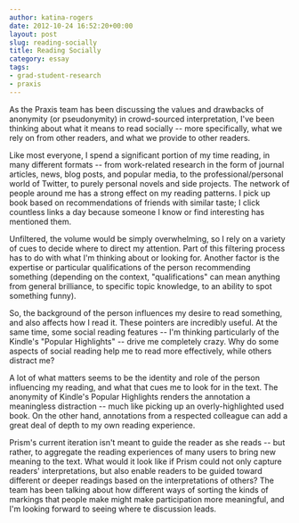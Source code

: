 ```yaml
---
author: katina-rogers
date: 2012-10-24 16:52:20+00:00
layout: post
slug: reading-socially
title: Reading Socially
category: essay
tags:
- grad-student-research
- praxis
---
```


As the Praxis team has been discussing the values and drawbacks of anonymity (or pseudonymity) in crowd-sourced interpretation, I've been thinking about what it means to read socially -- more specifically, what we rely on from other readers, and what we provide to other readers. 

Like most everyone, I spend a significant portion of my time reading, in many different formats -- from work-related research in the form of journal articles, news, blog posts, and popular media, to the professional/personal world of Twitter, to purely personal novels and side projects. The network of people around me has a strong effect on my reading patterns. I pick up book based on recommendations of friends with similar taste; I click countless links a day because someone I know or find interesting has mentioned them. 

Unfiltered, the volume would be simply overwhelming, so I rely on a variety of cues to decide where to direct my attention. Part of this filtering process has to do with what I'm thinking about or looking for. Another factor is the expertise or particular qualifications of the person recommending something (depending on the context, "qualifications" can mean anything from general brilliance, to specific topic knowledge, to an ability to spot something funny).

So, the background of the person influences my desire to read something, and also affects how I read it. These pointers are incredibly useful. At the same time, some social reading features -- I'm thinking particularly of the Kindle's "Popular Highlights" -- drive me completely crazy. Why do some aspects of social reading help me to read more effectively, while others distract me?

A lot of what matters seems to be the identity and role of the person influencing my reading, and what that cues me to look for in the text. The anonymity of Kindle's Popular Highlights renders the annotation a meaningless distraction -- much like picking up an overly-highlighted used book. On the other hand, annotations from a respected colleague can add a great deal of depth to my own reading experience.

Prism's current iteration isn't meant to guide the reader as she reads -- but rather, to aggregate the reading experiences of many users to bring new meaning to the text. What would it look like if Prism could not only capture readers' interpretations, but also enable readers to be guided toward different or deeper readings based on the interpretations of others? The team has been talking about how different ways of sorting the kinds of markings that people make might make participation more meaningful, and I'm looking forward to seeing where te discussion leads.
